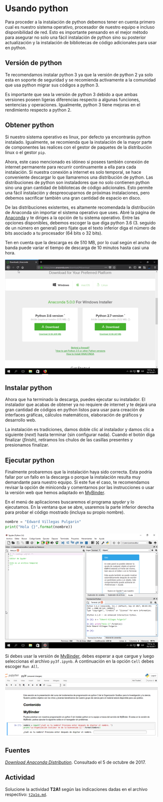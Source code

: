 # Usando python

Para proceder a la instalación de python debemos tener en cuenta primero cual es nuestro sistema operativo, procesador de nuestro equipo e incluso disponibilidad de red. Esto es importante pensando en el mejor método para asegurar no solo una fácil instalación de python sino su posterior actualización y la instalación de bibliotecas de código adicionales para usar en python.  

## Versión de python

Te recomendamos instalar python 3 ya que la versión de python 2 ya solo esta en soporte de seguridad y se recomienda activamente a la comunidad que usa python migrar sus códigos a python 3.  

Es importante que sea la versión de python 3 debido a que ambas versiones poseen ligeras diferencias respecto a algunas funciones, sentencias y operaciones. Igualmente, python 3 tiene mejoras en el rendimiento respecto a python 2.  

## Obtener python

Si nuestro sistema operativo es linux, por defecto ya encontrarás python instalado. Igualmente, se recomienda que la instalación de la mayor parte de componentes las realices con el gestor de paquetes de la distribución linux o el gestor `pip`.  

Ahora, este caso mencionado es idóneo si posees también conexión de internet permanente para recurrir continuamente a ella para cada instalación. Si nuestra conexión a internet es solo temporal, se hace conveniente descargar lo que llamaremos una distribución de python. Las distribuciones de python son instaladores que no solo contienen python sino una gran cantidad de bibliotecas de código adicionales. Esto permite una fácil instalación y despreocuparnos de próximas instalaciones, pero debemos sacrificar también una gran cantidad de espacio en disco.  

De las distribuciones existentes, es altamente recomendada la distribución de Anaconda sin importar el sistema operativo que uses. Abré la página de [Anaconda](https://www.anaconda.com/download) y te diriges a la opción de tu sistema operativo. Entre las opciones disponibles, debemos escoger la que diga python 3.6 (3. seguido de un número en general) pero fijate que el texto inferior diga el número de bits asociado a tu procesador (64 bits o 32 bits).  

Ten en cuenta que la descarga es de 510 MB, por lo cual según el ancho de banda puede variar el tiempo de descarga de 10 minutos hasta casi una hora.  

![Vista de la página para descargar Anaconda Python 3 para windows de 64 bits](t2l1_descarga_anaconda.png)

## Instalar python

Ahora que ha terminado la descarga, puedes ejecutar su instalador. El instalador que acabas de obtener ya no requiere de internet y te dejará una gran cantidad de códigos en python listos para usar para creación de interfaces gráficas, cálculos matemáticos, elaboración de gráficos y desarrollo web.  

La instalación es tradiciones, damos doble clic al instalador y damos clic a siguiente (_next_) hasta terminar (sin configurar nada). Cuando el botón diga finalizar (_finish_), retiramos los chulos de las casillas presentes y presionamos finalizar.  

## Ejecutar python

Finalmente probaremos que la instalación haya sido correcta. Esta podría fallar por un fallo en la descarga o porque la instalación resulta muy demandante para nuestro equipo. Si este fue el caso, te recomendamos revisar la opción de miniconda y comentarnos por las instrucciones o usar la versión web que hemos adaptado en [MyBinder](https://beta.mybinder.org/v2/gh/scaliburco/py3f/master).  

En el menú de aplicaciones buscaremos el programa _spyder_ y lo ejecutamos. En la ventana que se abre, usaremos la parte inferior derecha para probar el código mostrado (incluya su propio nombre).  

````python
nombre = "Edward Villegas Pulgarin"
print("Hola {}".format(nombre))
````
![Vista del ambiente de desarrollo para python: Spyder](t2l1_spyder.png)

Si debes usar la versión de [MyBinder](https://beta.mybinder.org/v2/gh/scaliburco/py3f/master), debes esperar a que cargue y luego seleccionas el archivo `py3f.ipynb`. A continuación en la opción `Cell` debes escoger `Run All`.  

![Vista de la ejecución en MyBinder tras abrir el notebook](t2l1_mybinder.png)

## Fuentes

[_Download Anaconda Distribution_](https://www.anaconda.com/download). Consultado el 5 de octubre de 2017.  

## Actividad

Solucione la actividad __T2A1__ según las indicaciones dadas en el archivo respectivo: [`t2a1q.md`](../Actividades/t2a1q.md).  
